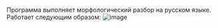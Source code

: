 Программа выполняет морфологический разбор на русском языке.
Работает следующим образом:
![image](https://user-images.githubusercontent.com/57842015/179671550-788882f8-d9ea-4025-96a5-e7c4cce93449.png)
